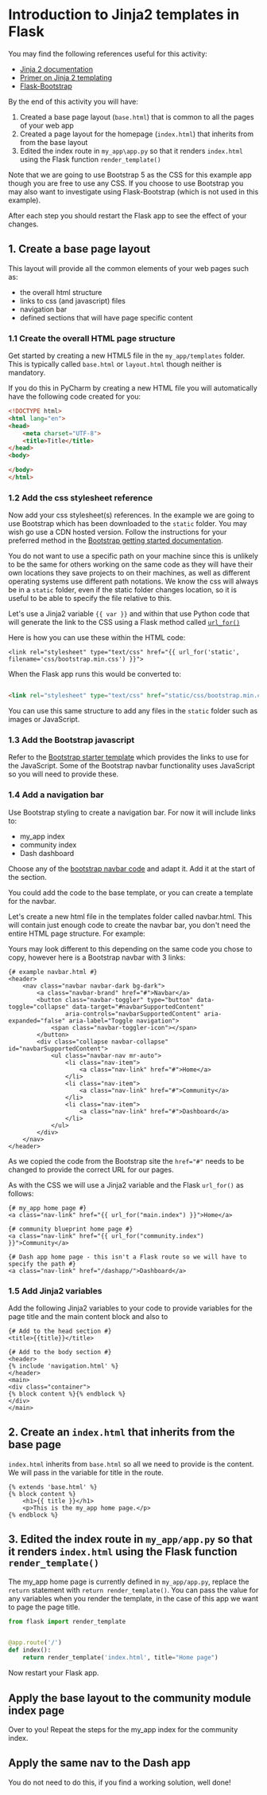 # Introduction to Jinja2 templates in Flask

You may find the following references useful for this activity:

- [Jinja 2 documentation](https://jinja.palletsprojects.com/en/2.11.x/)
- [Primer on Jinja 2 templating](https://realpython.com/primer-on-jinja-templating/)
- [Flask-Bootstrap](https://pythonhosted.org/Flask-Bootstrap/)

By the end of this activity you will have:

1. Created a base page layout (`base.html`) that is common to all the pages of your web app
2. Created a page layout for the homepage (`index.html`) that inherits from from the base layout
3. Edited the index route in `my_app\app.py` so that it renders `index.html` using the Flask
   function `render_template()`

Note that we are going to use Bootstrap 5 as the CSS for this example app though you are free to use any CSS. If you
choose to use Bootstrap you may also want to investigate using Flask-Bootstrap (which is not used in this example).

After each step you should restart the Flask app to see the effect of your changes.

## 1. Create a base page layout

This layout will provide all the common elements of your web pages such as:

- the overall html structure
- links to css (and javascript) files
- navigation bar
- defined sections that will have page specific content

### 1.1 Create the overall HTML page structure

Get started by creating a new HTML5 file in the `my_app/templates` folder. This is typically called `base.html`
or `layout.html` though neither is mandatory.

If you do this in PyCharm by creating a new HTML file you will automatically have the following code created for you:

```html
<!DOCTYPE html>
<html lang="en">
<head>
    <meta charset="UTF-8">
    <title>Title</title>
</head>
<body>

</body>
</html>
```

### 1.2 Add the css stylesheet reference

Now add your css stylesheet(s) references. In the example we are going to use Bootstrap which has been downloaded to
the `static` folder. You may wish go use a CDN hosted version. Follow the instructions for your preferred method in
the [Bootstrap getting started documentation](https://getbootstrap.com/docs/5.0/getting-started/introduction/).

You do not want to use a specific path on your machine since this is unlikely to be the same for others working on the
same code as they will have their own locations they save projects to on their machines, as well as different operating
systems use different path notations. We know the css will always be in a `static` folder, even if the static folder
changes location, so it is useful to be able to specify the file relative to this.

Let's use a Jinja2 variable `{{ var }}` and within that use Python code that will generate the link to the CSS using a
Flask method called [`url_for()`](https://flask.palletsprojects.com/en/1.1.x/api/?highlight=url_for#flask.url_for)

Here is how you can use these within the HTML code:

```jinja2
<link rel="stylesheet" type="text/css" href="{{ url_for('static', filename='css/bootstrap.min.css') }}">
```

When the Flask app runs this would be converted to:

```html

<link rel="stylesheet" type="text/css" href="static/css/bootstrap.min.css">
```

You can use this same structure to add any files in the `static` folder such as images or JavaScript.

### 1.3 Add the Bootstrap javascript

Refer to
the [Bootstrap starter template](https://getbootstrap.com/docs/4.5/getting-started/introduction/#starter-template) which
provides the links to use for the JavaScript. Some of the Bootstrap navbar functionality uses JavaScript so you will
need to provide these.

### 1.4 Add a navigation bar

Use Bootstrap styling to create a navigation bar. For now it will include links to:

- my_app index
- community index
- Dash dashboard

Choose any of the [bootstrap navbar code](https://getbootstrap.com/docs/4.5/components/navbar/) and adapt it. Add it at
the start of the <body> section.

You could add the code to the base template, or you can create a template for the navbar.

Let's create a new html file in the templates folder called navbar.html. This will contain just enough code to create
the navbar bar, you don't need the entire HTML page structure. For example:

Yours may look different to this depending on the same code you chose to copy, however here is a Bootstrap navbar with 3
links:

```jinja2
{# example navbar.html #}
<header>
    <nav class="navbar navbar-dark bg-dark">
        <a class="navbar-brand" href="#">Navbar</a>
        <button class="navbar-toggler" type="button" data-toggle="collapse" data-target="#navbarSupportedContent"
                aria-controls="navbarSupportedContent" aria-expanded="false" aria-label="Toggle navigation">
            <span class="navbar-toggler-icon"></span>
        </button>
        <div class="collapse navbar-collapse" id="navbarSupportedContent">
            <ul class="navbar-nav mr-auto">
                <li class="nav-item">
                    <a class="nav-link" href="#">Home</a>
                </li>
                <li class="nav-item">
                    <a class="nav-link" href="#">Community</a>
                </li>
                <li class="nav-item">
                    <a class="nav-link" href="#">Dashboard</a>
                </li>
            </ul>
        </div>
    </nav>
</header>
```

As we copied the code from the Bootstrap site the `href="#"` needs to be changed to provide the correct URL for our
pages.

As with the CSS we will use a Jinja2 variable and the Flask `url_for()` as follows:

```jinja2
{# my_app home page #}
<a class="nav-link" href="{{ url_for("main.index") }}">Home</a>

{# community blueprint home page #}
<a class="nav-link" href="{{ url_for("community.index") }}">Community</a>

{# Dash app home page - this isn't a Flask route so we will have to specify the path #}
<a class="nav-link" href="/dashapp/">Dashboard</a>
```

### 1.5 Add Jinja2 variables

Add the following Jinja2 variables to your code to provide variables for the page title and the main content block and
also to

```jinja2
{# Add to the head section #}
<title>{{title}}</title>

{# Add to the body section #}
<header>
{% include 'navigation.html' %}
</header>
<main>
<div class="container">
{% block content %}{% endblock %}
</div>
</main>
```

## 2. Create an `index.html` that inherits from the base page

`index.html` inherits from `base.html` so all we need to provide is the content. We will pass in the variable for title
in the route.

```jinja2
{% extends 'base.html' %}
{% block content %}
    <h1>{{ title }}</h1>
    <p>This is the my_app home page.</p>
{% endblock %}
```

## 3. Edited the index route in `my_app/app.py` so that it renders `index.html` using the Flask function `render_template()`

The my_app home page is currently defined in `my_app/app.py`, replace the `return` statement
with `return render_template()`. You can pass the value for any variables when you render the template, in the case of
this app we want to page the page title.

```python
from flask import render_template


@app.route('/')
def index():
    return render_template('index.html', title="Home page")
```

Now restart your Flask app.

## Apply the base layout to the community module index page

Over to you! Repeat the steps for the my_app index for the community index.

## Apply the same nav to the Dash app

You do not need to do this, if you find a working solution, well done!
